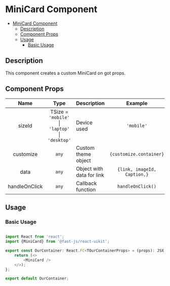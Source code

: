 # MiniCard Component

- [MiniCard Component](#minicard-component)
  - [Description](#description)
  - [Component Props](#component-props)
  - [Usage](#usage)
    - [Basic Usage](#basic-usage)

## Description

This component creates a custom MiniCard on got props.

## Component Props

|     Name      |                      Type                       | Description               |           Example           |
| :-----------: | :---------------------------------------------: | ------------------------- | :-------------------------: |
|    sizeId     | TSize = `'mobile'` \| `'laptop'` \| `'desktop'` | Device used               |         `'mobile'`          |
|   customize   |                      `any`                      | Custom theme object       |   `{customize.container}`   |
|     data      |                      `any`                      | Object with data for link | `{link, imageId, Caption,}` |
| handleOnClick |                      `any`                      | Callback function         |      `handleOnClick()`      |

## Usage

### Basic Usage

```typescript

import React from 'react';
import {MiniCard} from '@fast-js/react-uikit';

export const OurContainer: React.FC<TOurContainerProps> = (props): JSX.Element => {
    return (<>
        <MiniCard />
    </>);
};

export default OurContainer;

```

